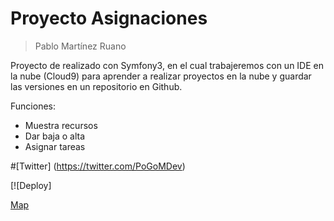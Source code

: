 # Proyecto Asignaciones

> Pablo Martínez Ruano

Proyecto de realizado con Symfony3, en el cual trabajeremos con un IDE en la nube (Cloud9) 
para aprender a realizar proyectos en la nube y guardar las versiones en un repositorio en Github.

Funciones:
* Muestra recursos
* Dar baja o alta
* Asignar tareas

#[Twitter] (https://twitter.com/PoGoMDev)

[![Deploy]

[Map](https://raw.githubusercontent.com/AHAAAAAAA/PokemonGo-Map/master/static/cover.png)
